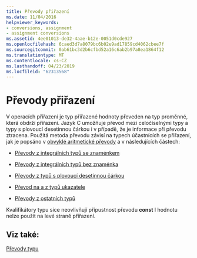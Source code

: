 ```yaml
---
title: Převody přiřazení
ms.date: 11/04/2016
helpviewer_keywords:
- conversions, assignment
- assignment conversions
ms.assetid: 4ee01013-de32-4aae-b12e-0051d0cde927
ms.openlocfilehash: 6caed3d7a8079bc6b02e9ad17859cd4062cbee7f
ms.sourcegitcommit: 0ab61bc3d2b6cfbd52a16c6ab2b97a8ea1864f12
ms.translationtype: MT
ms.contentlocale: cs-CZ
ms.lasthandoff: 04/23/2019
ms.locfileid: "62313568"
---
```

# <a name="assignment-conversions"></a>Převody přiřazení

V operacích přiřazení je typ přiřazené hodnoty převeden na typ proměnné, která obdrží přiřazení. Jazyk C umožňuje převod mezi celočíselnými typy a typy s plovoucí desetinnou čárkou i v případě, že je informace při převodu ztracena. Použitá metoda převodu závisí na typech účastnících se přiřazení, jak je popsáno v [obvyklé aritmetické převody](../c-language/usual-arithmetic-conversions.md) a v následujících částech:

- [Převody z integrálních typů se znaménkem](../c-language/conversions-from-signed-integral-types.md)

- [Převody z integrálních typů bez znaménka](../c-language/conversions-from-unsigned-integral-types.md)

- [Převody z typů s plovoucí desetinnou čárkou](../c-language/conversions-from-floating-point-types.md)

- [Převod na a z typů ukazatele](../c-language/conversions-to-and-from-pointer-types.md)

- [Převody z ostatních typů](../c-language/conversions-from-other-types.md)

Kvalifikátory typu sice neovlivňují přípustnost převodu **const** l hodnotu nelze použít na levé straně přiřazení.

## <a name="see-also"></a>Viz také:

[Převody typu](../c-language/type-conversions-c.md)
